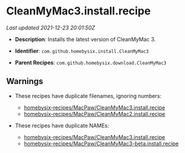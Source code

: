 # CleanMyMac3.install.recipe

_Last updated 2021-12-23 20:01:50Z_

- **Description**: Installs the latest version of CleanMyMac 3.

- **Identifier**: `com.github.homebysix.install.CleanMyMac3`

- **Parent Recipes**: `com.github.homebysix.download.CleanMyMac3`


## Warnings

- These recipes have duplicate filenames, ignoring numbers:
    - [homebysix-recipes/MacPaw/CleanMyMac3.install.recipe](/autopkg-dupe-tracker/homebysix-recipes/MacPaw/CleanMyMac3.install.recipe)
    - [homebysix-recipes/MacPaw/CleanMyMac2.install.recipe](/autopkg-dupe-tracker/homebysix-recipes/MacPaw/CleanMyMac2.install.recipe)

- These recipes have duplicate NAMEs:
    - [homebysix-recipes/MacPaw/CleanMyMac3.install.recipe](/autopkg-dupe-tracker/homebysix-recipes/MacPaw/CleanMyMac3.install.recipe)
    - [homebysix-recipes/MacPaw/CleanMyMac3-beta.install.recipe](/autopkg-dupe-tracker/homebysix-recipes/MacPaw/CleanMyMac3-beta.install.recipe)